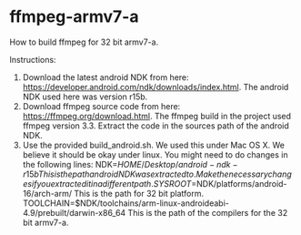 # ffmpeg-armv7-a
How to build ffmpeg for 32 bit armv7-a.

Instructions:
1. Download the latest android NDK from here: https://developer.android.com/ndk/downloads/index.html. The android NDK used here was version r15b.
2. Download ffmpeg source code from here: https://ffmpeg.org/download.html. The ffmpeg build in the project used ffmpeg version 3.3. Extract the code in the sources path of the android NDK.
3. Use the provided build_android.sh. We used this under Mac OS X. We believe it should be okay under linux. You might need to do changes in the following lines: 
NDK=$HOME/Desktop/android-ndk-r15b   This is the path android NDK was extracted to. Make the necessary changes if you extracted it in a different path.
SYSROOT=$NDK/platforms/android-16/arch-arm/   This is the path for 32 bit platform.
TOOLCHAIN=$NDK/toolchains/arm-linux-androideabi-4.9/prebuilt/darwin-x86_64  This is the path of the compilers for the 32 bit armv7-a. 

